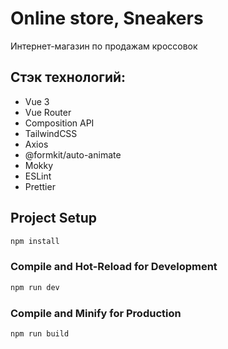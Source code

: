# Online store, Sneakers

Интернет-магазин по продажам кроссовок

## Стэк технологий:

- Vue 3
- Vue Router
- Composition API
- TailwindCSS
- Axios
- @formkit/auto-animate
- Mokky
- ESLint
- Prettier

## Project Setup

```sh
npm install
```

### Compile and Hot-Reload for Development

```sh
npm run dev
```

### Compile and Minify for Production

```sh
npm run build
```
